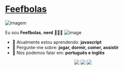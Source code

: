 # [Feefbolas](https://github.com/Feefbolas/Feefbolas/assets/164874979/45b42cf8-60c7-4388-ad17-2400c1eea05f)
![imagem](https://pa1.narvii.com/6526/3da2cffa23d28b81710a81719f9e4bef84debc3e_hq.gif)

Eu sou <strong>Feefbolas</strong>, <strong>nerd</strong> 👨🏻‍💻 
![image](https://github.com/Feefbolas/Feefbolas/assets/164874979/d7b4ec27-2952-449e-b942-a4f9e401a23d)



- 🚀 Atualmente estou aprendendo: <strong>javascript</strong> 
- 💬 Pergunte-me sobre: <strong>jogar, dormir, comer, assistir</strong>
- 📣 Nós podemos falar em: <strong>português e inglês</strong>

<div align="center">

  <a href="#" alt="Gmail">
    <img src="https://img.shields.io/badge/-Gmail-FF0000?style=flat-square&labelColor=FF0000&logo=gmail&logoColor=white&link=LINK-DO-SEU-EMAIL"/></a>

  <a href="#" alt="Linkedin">
    <img src="https://img.shields.io/badge/-Linkedin-0e76a8?style=flat-square&logo=Linkedin&logoColor=white&link=LINK-DO-SEU-LINKEDIN" /></a>

  <a href="#" alt="Instagram">
    <img src="https://img.shields.io/badge/-Instagram-DF0174?style=flat-square&labelColor=DF0174&logo=instagram&logoColor=white&link=LINK-DO-SEU-INSTAGRAM"/>

